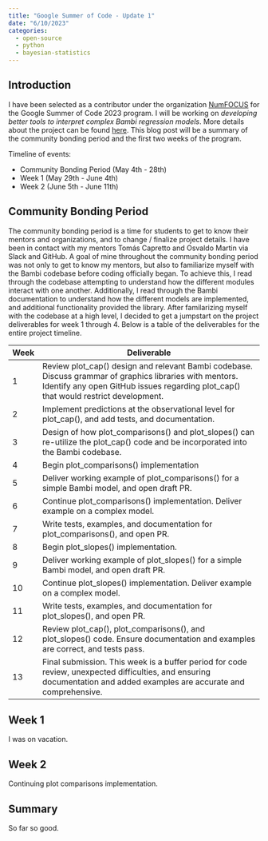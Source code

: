 ```yaml
---
title: "Google Summer of Code - Update 1"
date: "6/10/2023"
categories:
  - open-source
  - python
  - bayesian-statistics
---
```


## Introduction

I have been selected as a contributor under the organization [NumFOCUS](https://numfocus.org) for the Google Summer of Code 2023 program. I will be working on _developing better tools to interpret complex Bambi regression models_. More details about the project can be found [here](https://summerofcode.withgoogle.com/projects/#6187085698856448). This blog post will be a summary of the community bonding period and the first two weeks of the program.

Timeline of events:
- Community Bonding Period (May 4th - 28th)
- Week 1 (May 29th - June 4th)
- Week 2 (June 5th - June 11th)

## Community Bonding Period

The community bonding period is a time for students to get to know their mentors and organizations, and to change / finalize project details. I have been in contact with my mentors Tomás Capretto and Osvaldo Martin via Slack and GitHub. A goal of mine throughout the community bonding period was not only to get to know my mentors, but also to familiarize myself with the Bambi codebase before coding officially began. To achieve this, I read through the codebase attempting to understand how the different modules interact with one another. Additionally, I read through the Bambi documentation to understand how the different models are implemented, and additional functionality provided the library. After familarizing myself with the codebase at a high level, I decided to get a jumpstart on the project deliverables for week 1 through 4. Below is a table of the deliverables for the entire project timeline.

|Week|Deliverable|
|---|---|
|1|Review plot_cap() design and relevant Bambi codebase. Discuss grammar of graphics libraries with mentors. Identify any open GitHub issues regarding plot_cap() that would restrict development.|
|2|Implement predictions at the observational level for plot_cap(), and add tests, and documentation.|
|3|Design of how plot_comparisons() and plot_slopes() can re-utilize the plot_cap() code and be incorporated into the Bambi codebase.|
|4|Begin plot_comparisons() implementation|
|5|Deliver working example of plot_comparisons() for a simple Bambi model, and open draft PR.|
|6|Continue plot_comparisons() implementation. Deliver example on a complex model.|
|7|Write tests, examples, and documentation for plot_comparisons(), and open PR.|
|8|Begin plot_slopes() implementation.|
|9|Deliver working example of plot_slopes() for a simple Bambi model, and open draft PR.|
|10|Continue plot_slopes() implementation. Deliver example on a complex model.|
|11|Write tests, examples, and documentation for plot_slopes(), and open PR.|
|12|Review plot_cap(), plot_comparisons(), and plot_slopes() code. Ensure documentation and examples are correct, and tests pass.|
|13|Final submission. This week is a buffer period for code review, unexpected difficulties, and ensuring documentation and added examples are accurate and comprehensive.|




## Week 1

I was on vacation.

## Week 2

Continuing plot comparisons implementation. 

## Summary

So far so good.